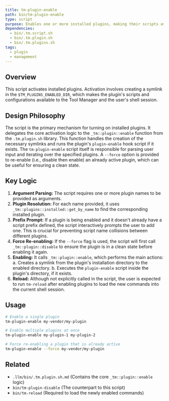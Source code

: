 ```yaml
---
title: tm-plugin-enable
path: bin/tm-plugin-enable
type: script
purpose: Enables one or more installed plugins, making their scripts available in the shell.
dependencies:
  - bin/.tm.script.sh
  - bin/.tm.plugin.sh
  - bin/.tm.plugins.sh
tags:
  - plugin
  - management
---
```


## Overview
This script activates installed plugins. Activation involves creating a symlink in the `$TM_PLUGINS_ENABLED_DIR`, which makes the plugin's scripts and configurations available to the Tool Manager and the user's shell session.

## Design Philosophy
The script is the primary mechanism for turning on installed plugins. It delegates the core activation logic to the `_tm::plugin::enable` function from the `.tm.plugin.sh` library. This function handles the creation of the necessary symlinks and runs the plugin's `plugin-enable` hook script if it exists. The `tm-plugin-enable` script itself is responsible for parsing user input and iterating over the specified plugins. A `--force` option is provided to re-enable (i.e., disable then enable) an already active plugin, which can be useful for ensuring a clean state.

## Key Logic
1.  **Argument Parsing:** The script requires one or more plugin names to be provided as arguments.
2.  **Plugin Resolution:** For each name provided, it uses `_tm::plugins::installed::get_by_name` to find the corresponding installed plugin.
3.  **Prefix Prompt:** If a plugin is being enabled and it doesn't already have a script prefix defined, the script interactively prompts the user to add one. This is crucial for preventing script name collisions between different plugins.
4.  **Force Re-enabling:** If the `--force` flag is used, the script will first call `_tm::plugin::disable` to ensure the plugin is in a clean state before enabling it again.
5.  **Enabling:** It calls `_tm::plugin::enable`, which performs the main actions:
    a. Creates a symlink from the plugin's installation directory to the enabled directory.
    b. Executes the `plugin-enable` script inside the plugin's directory, if it exists.
6.  **Reload:** Although not explicitly called in the script, the user is expected to run `tm-reload` after enabling plugins to load the new commands into the current shell session.

## Usage
```bash
# Enable a single plugin
tm-plugin-enable my-vendor/my-plugin

# Enable multiple plugins at once
tm-plugin-enable my-plugin-1 my-plugin-2

# Force re-enabling a plugin that is already active
tm-plugin-enable --force my-vendor/my-plugin
```

## Related
- `.llm/bin/.tm.plugin.sh.md` (Contains the core `_tm::plugin::enable` logic)
- `bin/tm-plugin-disable` (The counterpart to this script)
- `bin/tm-reload` (Required to load the newly enabled commands)